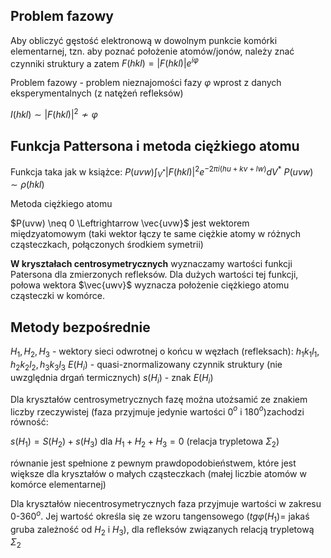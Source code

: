 ## Problem fazowy

Aby obliczyć gęstość elektronową w dowolnym punkcie komórki elementarnej, tzn. aby poznać położenie atomów/jonów, należy znać czynniki struktury a zatem $F(hkl)=|F(hkl)|e^{i \varphi}$ 

Problem fazowy - problem nieznajomości fazy $\varphi$ wprost z danych eksperymentalnych (z natężeń refleksów)

$I(hkl)\sim |F(hkl)|^2 \nsim \varphi$ 

## Funkcja Pattersona i metoda ciężkiego atomu

Funkcja taka jak w książce:
$P(uvw) \int _{V^*} |F(hkl)|^2 e^{-2 \pi i (hu+kv+lw)} dV^*$
$P(uvw) \sim \rho(hkl)$

Metoda ciężkiego atomu

$P(uvw) \neq 0 \Leftrightarrow  \vec{uvw}$ jest wektorem międzyatomowym (taki wektor łączy te same ciężkie atomy w różnych cząsteczkach, połączonych środkiem symetrii)

**W kryształach centrosymetrycznych** wyznaczamy wartości funkcji Patersona dla zmierzonych refleksów. Dla dużych wartości tej funkcji, połowa wektora $\vec{uwv}$ wyznacza położenie ciężkiego atomu cząsteczki w komórce.

## Metody bezpośrednie

$H_1, H_2, H_3$ - wektory sieci odwrotnej o końcu w węzłach (refleksach): $h_1k_1l_1 , h_2k_2l_2 , h_3k_3l_3$
$E(H_i)$ - quasi-znormalizowany czynnik struktury (nie uwzględnia drgań termicznych)
$s(H_i)$ - znak $E(H_i)$

Dla kryształów centrosymetrycznych fazę można utożsamić ze znakiem liczby rzeczywistej (faza przyjmuje jedynie wartości 0$^o$ i 180$^o$)zachodzi równość:

$s(H_1)=S(H_2)+s(H_3)$
dla $H_1+H_2+H_3=0$ (relacja trypletowa $\Sigma_2$)

równanie jest spełnione z pewnym prawdopodobieństwem, które jest większe dla kryształów o małych cząsteczkach (małej liczbie atomów w komórce elementarnej)

Dla kryształów niecentrosymetrycznych faza przyjmuje wartości w zakresu 0-360$^o$. Jej wartość określa się ze wzoru tangensowego ($tg\varphi(H_1)=$ jakaś gruba zależność od $H_2$ i $H_3$), dla refleksów związanych relacją trypletową $\Sigma_2$ 

